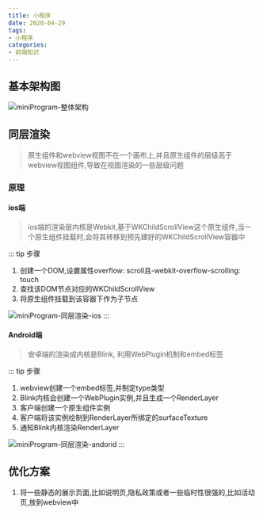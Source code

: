 ```yaml
---
title: 小程序
date: 2020-04-29
tags:
- 小程序
categories:
- 前端知识
---
```


## 基本架构图
<img :src="$withBase('/native/miniProgram-整体架构.png')" alt="miniProgram-整体架构">

## 同层渲染
> 原生组件和webview视图不在一个画布上,并且原生组件的层级高于webview视图组件,导致在视图渲染的一些层级问题

### 原理
#### ios端
> ios端的渲染层内核是Webkit,基于WKChildScrollView这个原生组件,当一个原生组件挂载时,会将其转移到预先建好的WKChildScrollView容器中

::: tip 步骤
1. 创建一个DOM,设置属性overflow: scroll且-webkit-overflow-scrolling: touch
2. 查找该DOM节点对应的WKChildScrollView
3. 将原生组件挂载到该容器下作为子节点
<img :src="$withBase('/native/miniProgram-同层渲染-ios.png')" alt="miniProgram-同层渲染-ios">
:::
   
#### Android端
> 安卓端的渲染成内核是Blink, 利用WebPlugin机制和embed标签

::: tip 步骤
1. webview创建一个embed标签,并制定type类型
2. Blink内核会创建一个WebPlugin实例,并且生成一个RenderLayer
3. 客户端创建一个原生组件实例
4. 客户端将该实例绘制到RenderLayer所绑定的surfaceTexture
5. 通知Blink内核渲染RenderLayer
<img :src="$withBase('/native/miniProgram-同层渲染-andorid.png')" alt="miniProgram-同层渲染-andorid">
:::

## 优化方案
1. 将一些静态的展示页面,比如说明页,隐私政策或者一些临时性很强的,比如活动页,放到webview中


[comment]: <> (https://zhaomenghuan.js.org/blog/wechat-miniprogram-principle-analysis.html#%E5%89%8D%E8%A8%80)
